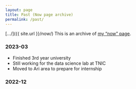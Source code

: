 ```yaml
---
layout: page
title: Past (Now page archive)
permalink: /past/
---
```


[.../]({{ site.url }}/now/) This is an archive of [my “now” page](/now).

### 2023-03

* Finished 3rd year university
* Still working for the data science lab at TNIC
* Moved to Ari area to prepare for internship

### 2022-12
